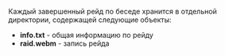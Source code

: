 Каждый завершенный рейд по беседе хранится в отдельной директории, 
содержащей следующие объекты:

- **info.txt** - общая информацию по рейду
- **raid.webm** - запись рейда
